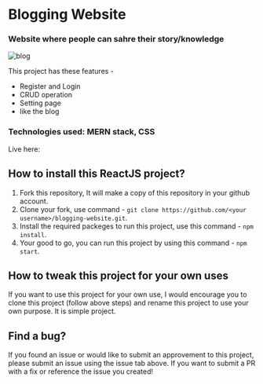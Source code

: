 # Blogging Website

### Website where people can sahre their story/knowledge

![blog](https://user-images.githubusercontent.com/78258094/201520072-35744608-8086-4e12-9a8e-4f0833eadcb3.JPG)

This project has these features - 
* Register and Login
* CRUD operation
* Setting page
* like the blog


### Technologies used: MERN stack, CSS

Live here: 

## How to install this ReactJS project?

1. Fork this repository, It will make a copy of this repository in your github account.
2. Clone your fork, use command - `git clone https://github.com/<your username>/blogging-website.git`.
3. Install the required packeges to run this project, use this command - `npm install`.
4. Your good to go, you can run this project by using this command - `npm start`.


## How to tweak this project for your own uses

If you want to use this project for your own use, I would encourage you to clone this project (follow above steps) and rename this project to use your own purpose. It is simple project.

## Find a bug?

If you found an issue or would like to submit an approvement to this project, please submit an issue using the issue tab above. If you want to submit a PR with a fix or reference the issue you created!



